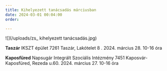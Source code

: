 ```yaml
---
title: Kihelyezett tanácsadás márciusban
date: 2024-03-01 00:04:00
order:

---
```

![](/uploads/zs_ kihelyezett tanácsadás.jpg)

**Taszár**                                                               IKSZT épület                                                            7261 Taszár, Lakótelet 8         .
2024. március 28. 10-16 óra

**Kaposfüred**                                                         Napsugár Integrált Szociális Intézmény
7451 Kaposvár-Kaposfüred, Rezeda u.60.
2024. március 27. 10-16 óra
